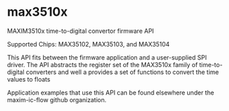 # max3510x
MAXIM3510x time-to-digital convertor firmware API

Supported Chips:  MAX35102, MAX35103, and MAX35104

This API fits between the firmware application and a user-supplied SPI driver.  The API abstracts the register set of the MAX3510x family of time-to-digital converters and well a provides a set of functions to convert the time values to floats

Application examples that use this API can be found elsewhere under the maxim-ic-flow github organization.
